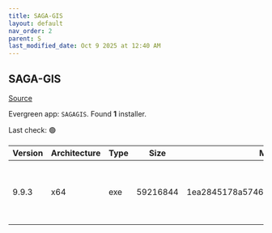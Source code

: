 ```yaml
---
title: SAGA-GIS
layout: default
nav_order: 2
parent: S
last_modified_date: Oct 9 2025 at 12:40 AM
---
```


## SAGA-GIS

[Source](http://www.saga-gis.org/)

Evergreen app: `SAGAGIS`. Found **1** installer.

Last check: 🟢

| Version | Architecture | Type | Size     | Md5                              | FileName                 | URI                                                                                                                                                                                                                                          |
| ------- | ------------ | ---- | -------- | -------------------------------- | ------------------------ | -------------------------------------------------------------------------------------------------------------------------------------------------------------------------------------------------------------------------------------------- |
| 9.9.3   | x64          | exe  | 59216844 | 1ea2845178a5746ab897227a97e8de70 | saga-9.9.3_x64_setup.exe | [https://ixpeering.dl.sourceforge.net/project/saga-gis/SAGA%20-%209/SAGA%20-%209.9.3/saga-9.9.3_x64_setup.exe?viasf=1](https://ixpeering.dl.sourceforge.net/project/saga-gis/SAGA%20-%209/SAGA%20-%209.9.3/saga-9.9.3_x64_setup.exe?viasf=1) |
